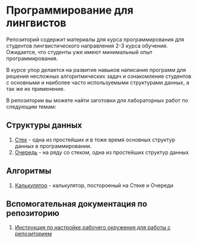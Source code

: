 # Программирование для лингвистов

Репозиторий содержит материалы для курса программирования для студентов лингвистического направления 2-3 курса обучения.
Ожидается, что студенты уже имеют минимальный опыт программирования.

В курсе упор делается на развитие навыков написания программ для решения несложных алгоритмических задач и ознакомление 
студентов с основными и наиболее часто используемыми структурами данных, а так же их применение.

В репозитории вы можете найти заготовки для лабораторных работ по следующим темам:

## Структуры данных
1. [Стек](data_structures/stack/README.md) - одна из простейших и в тоже время основных структур данных в программировании.
2. [Очередь](data_structures/queue_/README.md) - на ряду со стеком, одна из простейших структур данных

## Алгоритмы
1. [Калькулятор](./algorithms/calculator/README.md) - калькулятор, постороеный на Стеке и Очереди

## Вспомогательная документация по репозиторию
1. [Инструкция по настройке рабочего окружения для работы с репозиторием](./DEVELOPER.md)
